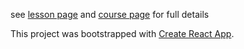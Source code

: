 see [lesson page](https://github.com/nikfrank/react-course/blob/master/lessons/1v2.md)
and [course page](https://github.com/nikfrank/react-course) for full details


This project was bootstrapped with [Create React App](https://github.com/facebookincubator/create-react-app).
